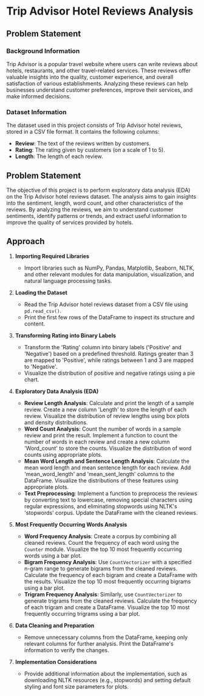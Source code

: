 # Trip Advisor Hotel Reviews Analysis

## Problem Statement

### Background Information

Trip Advisor is a popular travel website where users can write reviews about hotels, restaurants, and other travel-related services. These reviews offer valuable insights into the quality, customer experience, and overall satisfaction of various establishments. Analyzing these reviews can help businesses understand customer preferences, improve their services, and make informed decisions.

### Dataset Information

The dataset used in this project consists of Trip Advisor hotel reviews, stored in a CSV file format. It contains the following columns:
- **Review**: The text of the reviews written by customers.
- **Rating**: The rating given by customers (on a scale of 1 to 5).
- **Length**: The length of each review.

## Problem Statement

The objective of this project is to perform exploratory data analysis (EDA) on the Trip Advisor hotel reviews dataset. The analysis aims to gain insights into the sentiment, length, word count, and other characteristics of the reviews. By analyzing the reviews, we aim to understand customer sentiments, identify patterns or trends, and extract useful information to improve the quality of services provided by hotels.

## Approach

1. **Importing Required Libraries**
   - Import libraries such as NumPy, Pandas, Matplotlib, Seaborn, NLTK, and other relevant modules for data manipulation, visualization, and natural language processing tasks.

2. **Loading the Dataset**
   - Read the Trip Advisor hotel reviews dataset from a CSV file using `pd.read_csv()`.
   - Print the first few rows of the DataFrame to inspect its structure and content.

3. **Transforming Rating into Binary Labels**
   - Transform the 'Rating' column into binary labels ('Positive' and 'Negative') based on a predefined threshold. Ratings greater than 3 are mapped to 'Positive', while ratings between 1 and 3 are mapped to 'Negative'.
   - Visualize the distribution of positive and negative ratings using a pie chart.

4. **Exploratory Data Analysis (EDA)**
   - **Review Length Analysis**: Calculate and print the length of a sample review. Create a new column 'Length' to store the length of each review. Visualize the distribution of review lengths using box plots and density distributions.
   - **Word Count Analysis**: Count the number of words in a sample review and print the result. Implement a function to count the number of words in each review and create a new column 'Word_count' to store the counts. Visualize the distribution of word counts using appropriate plots.
   - **Mean Word Length and Sentence Length Analysis**: Calculate the mean word length and mean sentence length for each review. Add 'mean_word_length' and 'mean_sent_length' columns to the DataFrame. Visualize the distributions of these features using appropriate plots.
   - **Text Preprocessing**: Implement a function to preprocess the reviews by converting text to lowercase, removing special characters using regular expressions, and eliminating stopwords using NLTK's 'stopwords' corpus. Update the DataFrame with the cleaned reviews.

5. **Most Frequently Occurring Words Analysis**
   - **Word Frequency Analysis**: Create a corpus by combining all cleaned reviews. Count the frequency of each word using the `Counter` module. Visualize the top 10 most frequently occurring words using a bar plot.
   - **Bigram Frequency Analysis**: Use `CountVectorizer` with a specified n-gram range to generate bigrams from the cleaned reviews. Calculate the frequency of each bigram and create a DataFrame with the results. Visualize the top 10 most frequently occurring bigrams using a bar plot.
   - **Trigram Frequency Analysis**: Similarly, use `CountVectorizer` to generate trigrams from the cleaned reviews. Calculate the frequency of each trigram and create a DataFrame. Visualize the top 10 most frequently occurring trigrams using a bar plot.

6. **Data Cleaning and Preparation**
   - Remove unnecessary columns from the DataFrame, keeping only relevant columns for further analysis. Print the DataFrame's information to verify the changes.

7. **Implementation Considerations**
   - Provide additional information about the implementation, such as downloading NLTK resources (e.g., stopwords) and setting default styling and font size parameters for plots.


